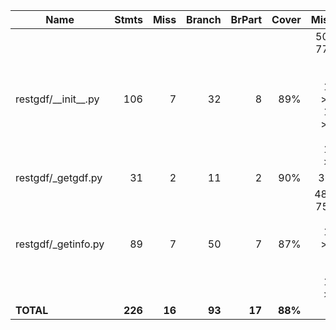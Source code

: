 | Name                    |    Stmts |     Miss |   Branch |   BrPart |   Cover |   Missing |
|------------------------ | -------: | -------: | -------: | -------: | ------: | --------: |
| restgdf/\_\_init\_\_.py |      106 |        7 |       32 |        8 |     89% |50, 52, 77, 85, 107, 122, 142->144, 169->178, 171, 182->191 |
| restgdf/\_getgdf.py     |       31 |        2 |       11 |        2 |     90% |    36, 66 |
| restgdf/\_getinfo.py    |       89 |        7 |       50 |        7 |     87% |48-52, 75, 96, 103, 137->142, 140, 153, 159->161 |
|               **TOTAL** |  **226** |   **16** |   **93** |   **17** | **88%** |           |
